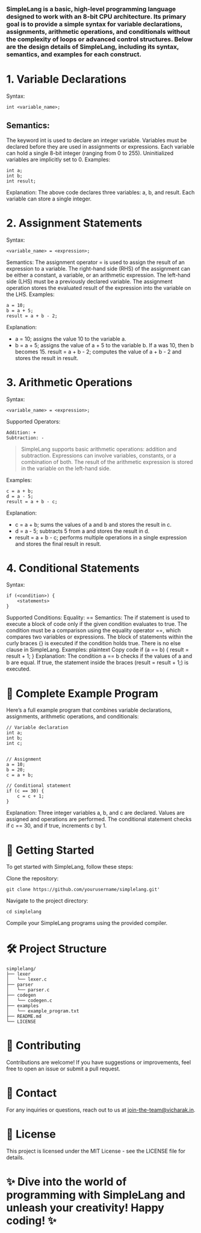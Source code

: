 ### SimpleLang is a basic, high-level programming language designed to work with an 8-bit CPU architecture. Its primary goal is to provide a simple syntax for variable declarations, assignments, arithmetic operations, and conditionals without the complexity of loops or advanced control structures. Below are the design details of SimpleLang, including its syntax, semantics, and examples for each construct.

# 1. Variable Declarations
Syntax:
```
int <variable_name>;
```
## Semantics:
The keyword int is used to declare an integer variable.
Variables must be declared before they are used in assignments or expressions.
Each variable can hold a single 8-bit integer (ranging from 0 to 255).
Uninitialized variables are implicitly set to 0.
Examples:
```
int a;
int b;
int result;
```

Explanation:
The above code declares three variables: a, b, and result. Each variable can store a single integer.
# 2. Assignment Statements
Syntax:
```
<variable_name> = <expression>;
```
Semantics:
The assignment operator = is used to assign the result of an expression to a variable.
The right-hand side (RHS) of the assignment can be either a constant, a variable, or an arithmetic expression.
The left-hand side (LHS) must be a previously declared variable.
The assignment operation stores the evaluated result of the expression into the variable on the LHS.
Examples:
```
a = 10;
b = a + 5;
result = a + b - 2;
```
Explanation:
* a = 10; assigns the value 10 to the variable a.
* b = a + 5; assigns the value of a + 5 to the variable b. If a was 10, then b becomes 15.
result = a + b - 2; computes the value of a + b - 2 and stores the result in result.

# 3. Arithmetic Operations
Syntax:
```
<variable_name> = <expression>;
```
Supported Operators:
```
Addition: +
Subtraction: -
```

>SimpleLang supports basic arithmetic operations: addition and subtraction.
Expressions can involve variables, constants, or a combination of both.
The result of the arithmetic expression is stored in the variable on the left-hand side.

Examples:
```
c = a + b;
d = a - 5;
result = a + b - c;
```
Explanation:
* c = a + b; sums the values of a and b and stores the result in c.
* d = a - 5; subtracts 5 from a and stores the result in d.
* result = a + b - c; performs multiple operations in a single expression and stores the final result in result.

# 4. Conditional Statements
Syntax:
```
if (<condition>) {
    <statements>
}
```
Supported Conditions:
Equality: ==
Semantics:
The if statement is used to execute a block of code only if the given condition evaluates to true.
The condition must be a comparison using the equality operator ==, which compares two variables or expressions.
The block of statements within the curly braces {} is executed if the condition holds true.
There is no else clause in SimpleLang.
Examples:
plaintext
Copy code
if (a == b) {
    result = result + 1;
}
Explanation:
The condition a == b checks if the values of a and b are equal. If true, the statement inside the braces (result = result + 1;) is executed.


# 📜 Complete Example Program
Here’s a full example program that combines variable declarations, assignments, arithmetic operations, and conditionals:

```
// Variable declaration
int a;
int b;
int c;


// Assignment
a = 10;
b = 20;
c = a + b;

// Conditional statement
if (c == 30) {
    c = c + 1;
}
```
Explanation:
Three integer variables a, b, and c are declared.
Values are assigned and operations are performed.
The conditional statement checks if c == 30, and if true, increments c by 1.

# 🚀 Getting Started
To get started with SimpleLang, follow these steps:

Clone the repository:
```
git clone https://github.com/yourusername/simplelang.git'
```

Navigate to the project directory:
```
cd simplelang
```
Compile your SimpleLang programs using the provided compiler.

# 🛠️ Project Structure
```
simplelang/
├── lexer
│   └── lexer.c
├── parser
│   └── parser.c
├── codegen
│   └── codegen.c
├── examples
│   └── example_program.txt
├── README.md
└── LICENSE
```

# 📅 Contributing
Contributions are welcome! If you have suggestions or improvements, feel free to open an issue or submit a pull request.

# 📧 Contact
For any inquiries or questions, reach out to us at join-the-team@vicharak.in.

# 🎉 License
This project is licensed under the MIT License - see the LICENSE file for details.

# ✨ Dive into the world of programming with SimpleLang and unleash your creativity! Happy coding! ✨
